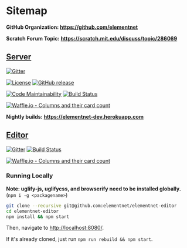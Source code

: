 # Sitemap
**GitHub Organization: <https://github.com/elementnet>**

**Scratch Forum Topic: <https://scratch.mit.edu/discuss/topic/286069>**

## [Server](https://elementnet.herokuapp.com)
[![Gitter](https://img.shields.io/badge/gitter-join_chat-1dce73.svg?logo=gitter-white)](https://gitter.im/elementnet/main)

[![License](https://img.shields.io/badge/license-Apache%202.0-blue.svg)](https://elementnet.js.org/LICENSE.txt)
[![GitHub release](https://img.shields.io/github/release/elementnet/e.svg)](https://github.com/elementnet/elementnet-www/releases)

[![Code Maintainability](https://img.shields.io/codeclimate/maintainability/elementnet/e.svg)](https://codeclimate.com/github/elementnet/elementnet-www/issues?status%5B%5D=open&status%5B%5D=confirmed)
[![Build Status](https://travis-ci.org/elementnet/elementnet-www.svg?branch=develop)](https://travis-ci.org/elementnet/elementnet-www)

[![Waffle.io - Columns and their card count](https://badge.waffle.io/elementnet/elementnet-www.png?columns=Next,In+Progress,Review)](https://waffle.io/elementnet/elementnet-www?utm_source=badge)

**Nightly builds: <https://elementnet-dev.herokuapp.com>**

## [Editor](https://elementnet.js.org/elementnet-editor)
[![Gitter](https://img.shields.io/badge/gitter-join_chat-1dce73.svg?logo=gitter-white)](https://gitter.im/elementnet/elementnet-editor)
[![Build Status](https://travis-ci.org/elementnet/elementnet-editor.svg?branch=master)](https://travis-ci.org/elementnet/elementnet-editor)

[![Waffle.io - Columns and their card count](https://badge.waffle.io/elementnet/elementnet-editor.svg?columns=Next,In+Progress,Review)](https://waffle.io/elementnet/elementnet-editor)

### Running Locally

**Note: uglify-js, uglifycss, and browserify need to be installed globally.** (`npm i -g <packagename>`)

```sh
git clone --recursive git@github.com:elementnet/elementnet-editor
cd elementnet-editor
npm install && npm start
```

Then, navigate to <http://localhost:8080/>.

If it's already cloned, just run `npm run rebuild && npm start`.
